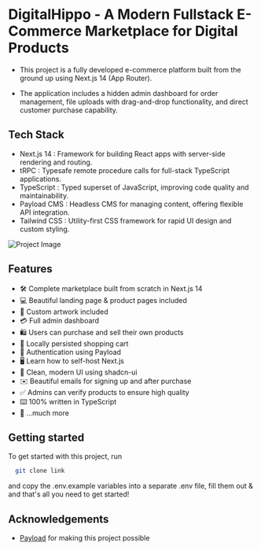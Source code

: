 # DigitalHippo - A Modern Fullstack E-Commerce Marketplace for Digital Products

- This project is a fully developed e-commerce platform built from the ground up using Next.js 14 (App Router).
    
- The application includes a hidden admin dashboard for order management, file uploads with drag-and-drop functionality, and direct customer purchase capability.


## Tech Stack
- Next.js 14	: Framework for building React apps with server-side rendering and routing.
- tRPC	: Typesafe remote procedure calls for full-stack TypeScript applications.
- TypeScript	: Typed superset of JavaScript, improving code quality and maintainability.
- Payload CMS :	Headless CMS for managing content, offering flexible API integration.
- Tailwind CSS :	Utility-first CSS framework for rapid UI design and custom styling.


![Project Image](https://github.com/joschan21/digitalhippo/blob/master/public/thumbnail.jpg)

## Features

- 🛠️ Complete marketplace built from scratch in Next.js 14
- 💻 Beautiful landing page & product pages included
- 🎨 Custom artwork included
- 💳 Full admin dashboard
- 🛍️ Users can purchase and sell their own products
- 🛒 Locally persisted shopping cart
- 🔑 Authentication using Payload
- 🖥️ Learn how to self-host Next.js
- 🌟 Clean, modern UI using shadcn-ui
- ✉️ Beautiful emails for signing up and after purchase
- ✅ Admins can verify products to ensure high quality
- ⌨️ 100% written in TypeScript
- 🎁 ...much more

## Getting started

To get started with this project, run

```bash
  git clone link
```

and copy the .env.example variables into a separate .env file, fill them out & and that's all you need to get started!


## Acknowledgements

- [Payload](https://link.joshtriedcoding.com/payload) for making this project possible


